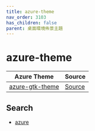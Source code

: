 ```yaml
---
title: azure-theme
nav_order: 3103
has_children: false
parent: 桌面環境佈景主題
---
```



# azure-theme

| Azure Theme | Source |
| --- | --- |
| [azure-gtk-theme](https://samwhelp.github.io/note-about-theme/read/desktop-theme/gtk-theme/azure-gtk-theme.html) | [Source](https://github.com/vinceliuice/Azure-theme) |


## Search

* [azure](https://github.com/vinceliuice?tab=repositories&q=azure)
